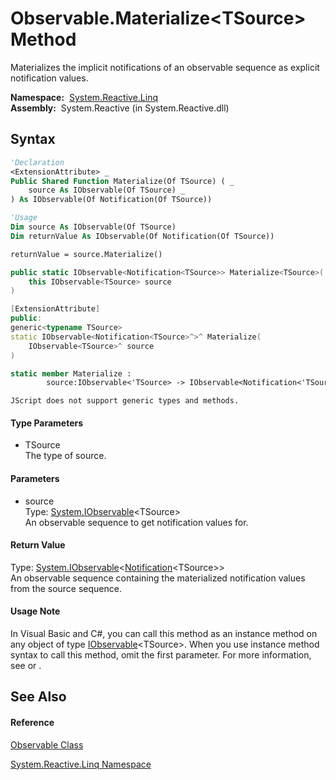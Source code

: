 # Observable.Materialize\<TSource\> Method

Materializes the implicit notifications of an observable sequence as explicit notification values.

**Namespace:**  [System.Reactive.Linq](System.Reactive.Linq\System.Reactive.Linq.md)  
**Assembly:**  System.Reactive (in System.Reactive.dll)

## Syntax

```vb
'Declaration
<ExtensionAttribute> _
Public Shared Function Materialize(Of TSource) ( _
    source As IObservable(Of TSource) _
) As IObservable(Of Notification(Of TSource))
```

```vb
'Usage
Dim source As IObservable(Of TSource)
Dim returnValue As IObservable(Of Notification(Of TSource))

returnValue = source.Materialize()
```

```csharp
public static IObservable<Notification<TSource>> Materialize<TSource>(
    this IObservable<TSource> source
)
```

```c++
[ExtensionAttribute]
public:
generic<typename TSource>
static IObservable<Notification<TSource>^>^ Materialize(
    IObservable<TSource>^ source
)
```

```fsharp
static member Materialize : 
        source:IObservable<'TSource> -> IObservable<Notification<'TSource>> 
```

```jscript
JScript does not support generic types and methods.
```

#### Type Parameters

- TSource  
  The type of source.

#### Parameters

- source  
  Type: [System.IObservable](https://msdn.microsoft.com/en-us/library/Dd990377)\<TSource\>  
  An observable sequence to get notification values for.

#### Return Value

Type: [System.IObservable](https://msdn.microsoft.com/en-us/library/Dd990377)\<[Notification](Notification\Notification(T).md)\<TSource\>\>  
An observable sequence containing the materialized notification values from the source sequence.

#### Usage Note

In Visual Basic and C\#, you can call this method as an instance method on any object of type [IObservable](https://msdn.microsoft.com/en-us/library/Dd990377)\<TSource\>. When you use instance method syntax to call this method, omit the first parameter. For more information, see [](https://msdn.microsoft.com/en-us/library/Bb384936) or [](https://msdn.microsoft.com/en-us/library/Bb383977).

## See Also

#### Reference

[Observable Class](Observable\Observable.md)

[System.Reactive.Linq Namespace](System.Reactive.Linq\System.Reactive.Linq.md)








